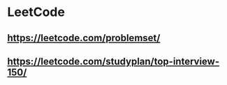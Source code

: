 # LeetCode
## https://leetcode.com/problemset/

## https://leetcode.com/studyplan/top-interview-150/
